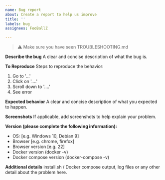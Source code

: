 ```yaml
---
name: Bug report
about: Create a report to help us improve
title: ''
labels: bug
assignees: FooBallZ

---
```


> :warning: Make sure you have seen TROUBLESHOOTING.md

**Describe the bug**
A clear and concise description of what the bug is.

**To Reproduce**
Steps to reproduce the behavior:
1. Go to '...'
2. Click on '....'
3. Scroll down to '....'
4. See error

**Expected behavior**
A clear and concise description of what you expected to happen.

**Screenshots**
If applicable, add screenshots to help explain your problem.

**Version (please complete the following information):**
 - OS: [e.g. Windows 10, Debian 9]
 - Browser [e.g. chrome, firefox]
 - Browser version [e.g. 22]
 - Docker version (docker -v)
 - Docker compose version (docker-compose -v)

**Additional details**
install.sh / Docker compose output, log files or any other detail about the problem here.
